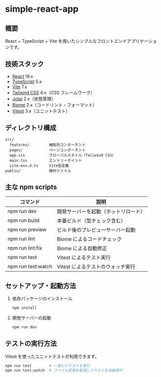 # simple-react-app

## 概要

React + TypeScript + Vite を用いたシンプルなフロントエンドアプリケーションです。

## 技術スタック

- [React](https://react.dev/) 19.x
- [TypeScript](https://www.typescriptlang.org/) 5.x
- [Vite](https://vitejs.dev/) 7.x
- [Tailwind CSS](https://tailwindcss.com/) 4.x（CSS フレームワーク）
- [Jotai](https://jotai.org/) 2.x（状態管理）
- [Biome](https://biomejs.dev/) 2.x（コードリント・フォーマット）
- [Vitest](https://vitest.dev/) 3.x（ユニットテスト）

## ディレクトリ構成

```
src/
  features/         機能別コンポーネント
  pages/            ページコンポーネント
  app.css           グローバルスタイル（Tailwind CSS）
  main.tsx          エントリーポイント
  vite-env.d.ts     Vite型定義
public/             静的ファイル
```

## 主な npm scripts

| コマンド           | 説明                                 |
| ------------------ | ------------------------------------ |
| npm run dev        | 開発サーバーを起動（ホットリロード） |
| npm run build      | 本番ビルド（型チェック含む）         |
| npm run preview    | ビルド後のプレビューサーバー起動     |
| npm run lint       | Biome によるコードチェック           |
| npm run lint:fix   | Biome による自動修正                 |
| npm run test       | Vitest によるテスト実行              |
| npm run test:watch | Vitest によるテストのウォッチ実行    |

## セットアップ・起動方法

1. 依存パッケージのインストール
   ```bash
   npm install
   ```
2. 開発サーバーの起動
   ```bash
   npm run dev
   ```

## テストの実行方法

Vitest を使ったユニットテストが利用できます。

```bash
npm run test        # 一度だけテストを実行
npm run test:watch  # ファイル変更を監視してテストを自動実行
```
